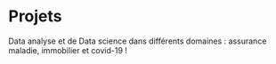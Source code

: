 # Projets

Data analyse et de Data science dans différents domaines : assurance maladie, immobilier et covid-19 !
